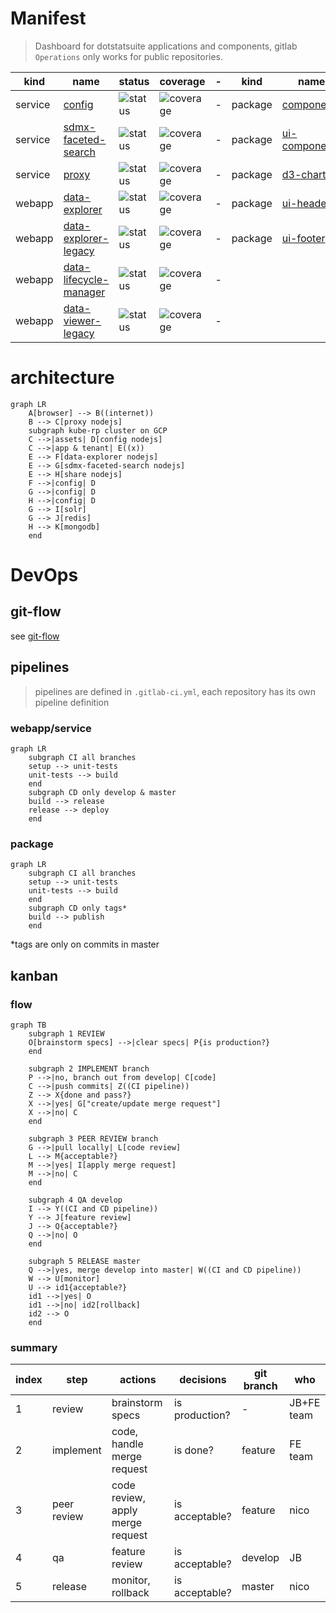 # Manifest
> Dashboard for dotstatsuite applications and components, gitlab `Operations` only works for public repositories.

|kind|name|status|coverage|-|kind|name|status|coverage|
|---|---|---|---|-|---|---|---|---|
|service|[config](https://gitlab.com/sis-cc/.stat-suite/dotstatsuite-config)|![status](https://gitlab.com/sis-cc/.stat-suite/dotstatsuite-config/badges/develop/build.svg?style=flat-square)|![coverage](https://gitlab.com/sis-cc/.stat-suite/dotstatsuite-config/badges/develop/coverage.svg?style=flat-square)|-|package|[components](https://gitlab.com/sis-cc/.stat-suite/dotstatsuite-components)|![status](https://gitlab.com/sis-cc/.stat-suite/dotstatsuite-components/badges/master/build.svg?style=flat-square)|![coverage](https://gitlab.com/sis-cc/.stat-suite/dotstatsuite-components/badges/master/coverage.svg?style=flat-square)|
|service|[sdmx-faceted-search](https://gitlab.com/sis-cc/.stat-suite/dotstatsuite-sdmx-faceted-search)|![status](https://gitlab.com/sis-cc/.stat-suite/dotstatsuite-sdmx-faceted-search/badges/develop/build.svg?style=flat-square)|![coverage](https://gitlab.com/sis-cc/.stat-suite/dotstatsuite-sdmx-faceted-search/badges/develop/coverage.svg?style=flat-square)|-|package|[ui-components](https://gitlab.com/sis-cc/.stat-suite/dotstatsuite-ui-components)|![status](https://gitlab.com/sis-cc/.stat-suite/dotstatsuite-ui-components/badges/master/build.svg?style=flat-square)|![coverage](https://gitlab.com/sis-cc/.stat-suite/dotstatsuite-ui-components/badges/master/coverage.svg?style=flat-square)|
|service|[proxy](https://gitlab.com/sis-cc/.stat-suite/dotstatsuite-proxy)|![status](https://gitlab.com/sis-cc/.stat-suite/dotstatsuite-proxy/badges/develop/build.svg?style=flat-square)|![coverage](https://gitlab.com/sis-cc/.stat-suite/dotstatsuite-proxy/badges/develop/coverage.svg?style=flat-square)|-|package|[d3-charts](https://gitlab.com/sis-cc/.stat-suite/dotstatsuite-d3-charts)|![status](https://gitlab.com/sis-cc/.stat-suite/dotstatsuite-d3-charts/badges/master/build.svg?style=flat-square)|![coverage](https://gitlab.com/sis-cc/.stat-suite/dotstatsuite-d3-charts/badges/master/coverage.svg?style=flat-square)|
|webapp|[data-explorer](https://gitlab.com/sis-cc/.stat-suite/dotstatsuite-data-explorer)|![status](https://gitlab.com/sis-cc/.stat-suite/dotstatsuite-data-explorer/badges/develop/build.svg?style=flat-square)|![coverage](https://gitlab.com/sis-cc/.stat-suite/dotstatsuite-data-explorer/badges/develop/coverage.svg?style=flat-square)|-|package|[ui-header](https://gitlab.com/sis-cc/.stat-suite/dotstatsuite-ui-header)|![status](https://gitlab.com/sis-cc/.stat-suite/dotstatsuite-ui-header/badges/master/build.svg?style=flat-square)|![coverage](https://gitlab.com/sis-cc/.stat-suite/dotstatsuite-ui-header/badges/master/coverage.svg?style=flat-square)|
|webapp|[data-explorer-legacy](https://gitlab.com/sis-cc/.stat-suite/dotstatsuite-data-explorer-legacy)|![status](https://gitlab.com/sis-cc/.stat-suite/dotstatsuite-data-explorer-legacy/badges/dev/build.svg?style=flat-square)|![coverage](https://gitlab.com/sis-cc/.stat-suite/dotstatsuite-data-explorer-legacy/badges/dev/coverage.svg?style=flat-square)|-|package|[ui-footer](https://gitlab.com/sis-cc/.stat-suite/dotstatsuite-ui-footer)|![status](https://gitlab.com/sis-cc/.stat-suite/dotstatsuite-ui-footer/badges/master/build.svg?style=flat-square)|![coverage](https://gitlab.com/sis-cc/.stat-suite/dotstatsuite-ui-footer/badges/master/coverage.svg?style=flat-square)|
|webapp|[data-lifecycle-manager](https://gitlab.com/sis-cc/.stat-suite/dotstatsuite-data-lifecycle-manager)|![status](https://gitlab.com/sis-cc/.stat-suite/dotstatsuite-data-lifecycle-manager/badges/develop/build.svg?style=flat-square)|![coverage](https://gitlab.com/sis-cc/.stat-suite/dotstatsuite-data-lifecycle-manager/badges/develop/coverage.svg?style=flat-square)|-|||||
|webapp|[data-viewer-legacy](https://gitlab.com/sis-cc/.stat-suite/dotstatsuite-data-viewer-legacy)|![status](https://gitlab.com/sis-cc/.stat-suite/dotstatsuite-data-viewer-legacy/badges/dev/build.svg?style=flat-square)|![coverage](https://gitlab.com/sis-cc/.stat-suite/dotstatsuite-data-viewer-legacy/badges/dev/coverage.svg?style=flat-square)|-|||||






# architecture
```mermaid
graph LR
    A[browser] --> B((internet))
    B --> C[proxy nodejs]
    subgraph kube-rp cluster on GCP
    C -->|assets| D[config nodejs]
    C -->|app & tenant| E((x))
    E --> F[data-explorer nodejs]
    E --> G[sdmx-faceted-search nodejs]
    E --> H[share nodejs]
    F -->|config| D
    G -->|config| D
    H -->|config| D
    G --> I[solr]
    G --> J[redis]
    H --> K[mongodb]
    end
```

# DevOps

## git-flow
see [git-flow](http://nvie.com/posts/a-successful-git-branching-model/)

## pipelines
> pipelines are defined in `.gitlab-ci.yml`, each repository has its own pipeline definition

### webapp/service
```mermaid
graph LR
    subgraph CI all branches
    setup --> unit-tests
    unit-tests --> build
    end
    subgraph CD only develop & master
    build --> release
    release --> deploy
    end
```

### package
```mermaid
graph LR
    subgraph CI all branches
    setup --> unit-tests
    unit-tests --> build
    end
    subgraph CD only tags*
    build --> publish
    end
```
*tags are only on commits in master

## kanban

### flow
```mermaid
graph TB
    subgraph 1 REVIEW
    O[brainstorm specs] -->|clear specs| P{is production?}
    end
    
    subgraph 2 IMPLEMENT branch
    P -->|no, branch out from develop| C[code]
    C -->|push commits| Z((CI pipeline))
    Z --> X{done and pass?}
    X -->|yes| G["create/update merge request"]
    X -->|no| C
    end
    
    subgraph 3 PEER REVIEW branch
    G -->|pull locally| L[code review]
    L --> M{acceptable?}
    M -->|yes| I[apply merge request]
    M -->|no| C
    end
    
    subgraph 4 QA develop
    I --> Y((CI and CD pipeline))
    Y --> J[feature review]
    J --> Q{acceptable?}
    Q -->|no| O
    end
    
    subgraph 5 RELEASE master
    Q -->|yes, merge develop into master| W((CI and CD pipeline))
    W --> U[monitor]
    U --> id1{acceptable?}
    id1 -->|yes| O
    id1 -->|no| id2[rollback]
    id2 --> O
    end
```

### summary
|index|step|actions|decisions|git branch|who|
|---|---|---|---|---|---|
|1|review|brainstorm specs| is production?|-|JB+FE team|
|2|implement|code, handle merge request|is done?|feature|FE team|
|3|peer review|code review, apply merge request|is acceptable?|feature|nico|
|4|qa|feature review|is acceptable?|develop|JB|
|5|release|monitor, rollback|is acceptable?|master|nico|
